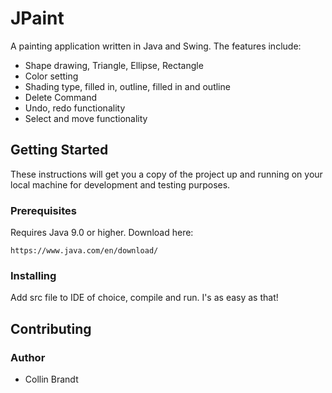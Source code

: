 # JPaint

A painting application written in Java and Swing.
The features include:

* Shape drawing, Triangle, Ellipse, Rectangle
* Color setting
* Shading type, filled in, outline, filled in and outline
* Delete Command
* Undo, redo functionality
* Select and move functionality

## Getting Started
 These instructions will get you a copy of the project up and running on your local machine for development and testing purposes.
 
 ### Prerequisites
 Requires Java 9.0 or higher.
 Download here:
 ```
 https://www.java.com/en/download/
 ```
 
 ### Installing
 Add src file to IDE of choice, compile and run.
 I's as easy as that!
 
 ## Contributing
 
 ### Author
 
 * Collin Brandt
